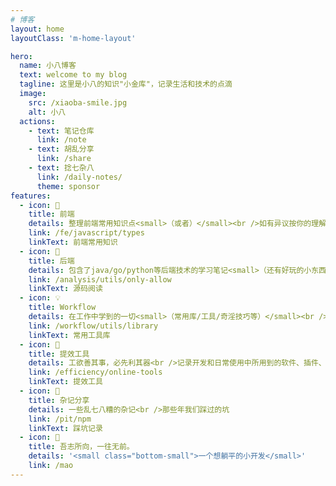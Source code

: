 ```yaml
---
# 博客
layout: home
layoutClass: 'm-home-layout'

hero:
  name: 小八博客
  text: welcome to my blog
  tagline: 这里是小八的知识"小金库"，记录生活和技术的点滴
  image:
    src: /xiaoba-smile.jpg
    alt: 小八
  actions:
    - text: 笔记仓库
      link: /note
    - text: 胡乱分享
      link: /share
    - text: 捻七杂八
      link: /daily-notes/
      theme: sponsor
features:
  - icon: 📖
    title: 前端
    details: 整理前端常用知识点<small>（或者）</small><br />如有异议按你的理解为主，不接受反驳
    link: /fe/javascript/types
    linkText: 前端常用知识
  - icon: 📘
    title: 后端
    details: 包含了java/go/python等后端技术的学习笔记<small>（还有好玩的小东西）</small><br />
    link: /analysis/utils/only-allow
    linkText: 源码阅读
  - icon: 💡
    title: Workflow
    details: 在工作中学到的一切<small>（常用库/工具/奇淫技巧等）</small><br />配合 CV 大法来更好的摸鱼
    link: /workflow/utils/library
    linkText: 常用工具库
  - icon: 🧰
    title: 提效工具
    details: 工欲善其事，必先利其器<br />记录开发和日常使用中所用到的软件、插件、扩展等
    link: /efficiency/online-tools
    linkText: 提效工具
  - icon: 🐞
    title: 杂记分享
    details: 一些乱七八糟的杂记<br />那些年我们踩过的坑
    link: /pit/npm
    linkText: 踩坑记录
  - icon: 💯
    title: 吾志所向，一往无前。
    details: '<small class="bottom-small">一个想躺平的小开发</small>'
    link: /mao
---
```


<script setup>
import Home from '../../../docs/.vitepress/views/Blog/index.vue'
</script>

<Home />

